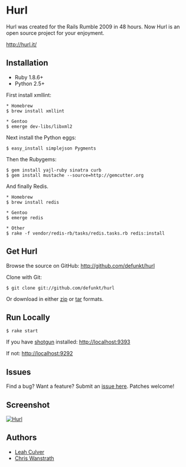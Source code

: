 Hurl
====

Hurl was created for the Rails Rumble 2009 in 48 hours.
Now Hurl is an open source project for your enjoyment.

<http://hurl.it/>


Installation
------------

* Ruby 1.8.6+
* Python 2.5+

First install xmllint:

    * Homebrew
    $ brew install xmllint

    * Gentoo
    $ emerge dev-libs/libxml2

Next install the Python eggs:

    $ easy_install simplejson Pygments

Then the Rubygems:

    $ gem install yajl-ruby sinatra curb
    $ gem install mustache --source=http://gemcutter.org

And finally Redis.

    * Homebrew
    $ brew install redis

    * Gentoo
    $ emerge redis

    * Other
    $ rake -f vendor/redis-rb/tasks/redis.tasks.rb redis:install


Get Hurl
--------

Browse the source on GitHub: <http://github.com/defunkt/hurl>

Clone with Git:

    $ git clone git://github.com/defunkt/hurl

Or download in either
[zip](http://github.com/defunkt/hurl/zipball/master) or
[tar](http://github.com/defunkt/hurl/tarball/master) formats.


Run Locally
-----------

    $ rake start

If you have [shotgun][4] installed: <http://localhost:9393>

If not: <http://localhost:9292>


Issues
------

Find a bug? Want a feature? Submit an [issue
here](http://github.com/defunkt/hurl/issues). Patches welcome!


Screenshot
----------

[![Hurl](http://img.skitch.com/20091020-xtiqtj4eajuxs43iu5h3be7upj.png)](http://hurl.it)


Authors
-------

* [Leah Culver][2]
* [Chris Wanstrath][3]


[1]: http://r09.railsrumble.com/
[2]: http://github.com/leah
[3]: http://github.com/defunkt
[4]: http://github.com/rtomayko/shotgun
